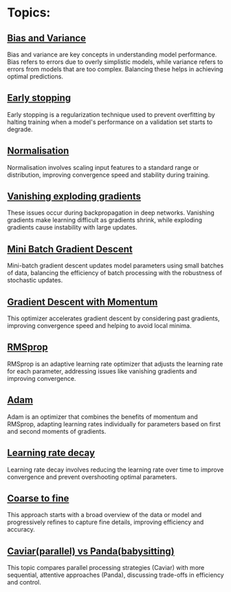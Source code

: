 # Topics:

## [Bias and Variance](https://github.com/623637719/The-Democratization-of-AI/tree/main/2.Deep%20learning/Deeper%20details/Bias%20and%20Variance)

Bias and variance are key concepts in understanding model performance. Bias refers to errors due to overly simplistic models, while variance refers to errors from models that are too complex. Balancing these helps in achieving optimal predictions.

## [Early stopping](https://github.com/623637719/The-Democratization-of-AI/tree/main/2.Deep%20learning/Deeper%20details/Early%20stopping)

Early stopping is a regularization technique used to prevent overfitting by halting training when a model's performance on a validation set starts to degrade.

## [Normalisation](https://github.com/623637719/The-Democratization-of-AI/tree/main/2.Deep%20learning/Deeper%20details/Normalisation)

Normalisation involves scaling input features to a standard range or distribution, improving convergence speed and stability during training.

## [Vanishing exploding gradients](https://github.com/623637719/The-Democratization-of-AI/tree/main/2.Deep%20learning/Deeper%20details/Vanishing%20and%20Exploding%20Gradient)

These issues occur during backpropagation in deep networks. Vanishing gradients make learning difficult as gradients shrink, while exploding gradients cause instability with large updates.

## [Mini Batch Gradient Descent](https://github.com/623637719/The-Democratization-of-AI/tree/main/2.Deep%20learning/Deeper%20details/Minibatch%20gradient%20descent)

Mini-batch gradient descent updates model parameters using small batches of data, balancing the efficiency of batch processing with the robustness of stochastic updates.

## [Gradient Descent with Momentum](https://github.com/623637719/The-Democratization-of-AI/tree/main/2.Deep%20learning/Deeper%20details/Gradient%20Descent%20with%20Momentum)

This optimizer accelerates gradient descent by considering past gradients, improving convergence speed and helping to avoid local minima.

## [RMSprop](https://github.com/623637719/The-Democratization-of-AI/tree/main/2.Deep%20learning/Deeper%20details/RMSprop)

RMSprop is an adaptive learning rate optimizer that adjusts the learning rate for each parameter, addressing issues like vanishing gradients and improving convergence.

## [Adam](https://github.com/623637719/The-Democratization-of-AI/tree/main/2.Deep%20learning/Deeper%20details/Adam)

Adam is an optimizer that combines the benefits of momentum and RMSprop, adapting learning rates individually for parameters based on first and second moments of gradients.

## [Learning rate decay](https://github.com/623637719/The-Democratization-of-AI/tree/main/2.Deep%20learning/Deeper%20details/Learning%20rate%20Decay)

Learning rate decay involves reducing the learning rate over time to improve convergence and prevent overshooting optimal parameters.

## [Coarse to fine](https://github.com/623637719/The-Democratization-of-AI/tree/main/2.Deep%20learning/Deeper%20details/Coarse%20to%20fine)

This approach starts with a broad overview of the data or model and progressively refines to capture fine details, improving efficiency and accuracy.

## [Caviar(parallel) vs Panda(babysitting)](https://github.com/623637719/The-Democratization-of-AI/tree/main/2.Deep%20learning/Deeper%20details/Caviar%20vs%20Panda)

This topic compares parallel processing strategies (Caviar) with more sequential, attentive approaches (Panda), discussing trade-offs in efficiency and control.
